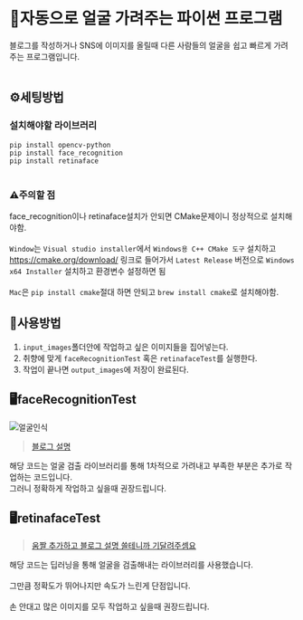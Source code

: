 # 🚀자동으로 얼굴 가려주는 파이썬 프로그램

블로그를 작성하거나 SNS에 이미지를 올릴때 다른 사람들의 얼굴을 쉽고 빠르게 가려주는 프로그램입니다.<br><br>

## ⚙️세팅방법
### 설치해야할 라이브러리
```pip install opencv-python```<br>
```pip install face_recognition```<br>
```pip install retinaface```<br><br>
### ⚠️주의할 점<br>
face_recognition이나 retinaface설치가 안되면 CMake문제이니 정상적으로 설치해야함.<br><br>
```Window```는 ```Visual studio installer```에서 ```Windows용 C++ CMake 도구``` 설치하고 https://cmake.org/download/ 링크로 들어가서 ```Latest Release``` 버전으로 ```Windows x64 Installer```
설치하고 환경변수 설정하면 됨<br><br>
```Mac```은 ```pip install cmake```절대 하면 안되고 ```brew install cmake```로 설치해야함.
## 🔗사용방법
1. ```input_images```폴더안에 작업하고 싶은 이미지들을 집어넣는다.
2. 취향에 맞게 ```faceRecognitionTest``` 혹은 ```retinafaceTest```를 실행한다.
3. 작업이 끝나면 ```output_images```에 저장이 완료된다.


## 🖥️faceRecognitionTest
![얼굴인식](https://github.com/user-attachments/assets/0988b4a7-cd11-4cdf-8545-7211828d5868)

> [블로그 설명](https://velog.io/@min1042004/%ED%8C%8C%EC%9D%B4%EC%8D%AC-openCV-%ED%99%9C%EC%9A%A9%ED%95%B4%EC%84%9C-%EC%96%BC%EA%B5%B4-%EC%9D%B8%EC%8B%9D%ED%95%98%EA%B3%A0-%EA%B0%80%EB%A0%A4%EC%A3%BC%EB%8A%94-%EC%BD%94%EB%93%9C)

해당 코드는 얼굴 검출 라이브러리를 통해 1차적으로 가려내고 부족한 부분은 추가로 작업하는 코드입니다.<br>
그러니 정확하게 작업하고 싶을때 권장드립니다.


## 🖥️retinafaceTest
> [움짤 추가하고 블로그 설명 쓸테니까 기달려주셈요]()

해당 코드는 딥러닝을 통해 얼굴을 검출해내는 라이브러리를 사용했습니다.<br><br>
그만큼 정확도가 뛰어나지만 속도가 느린게 단점입니다.<br><br>
손 안대고 많은 이미지를 모두 작업하고 싶을때 권장드립니다.<br>

